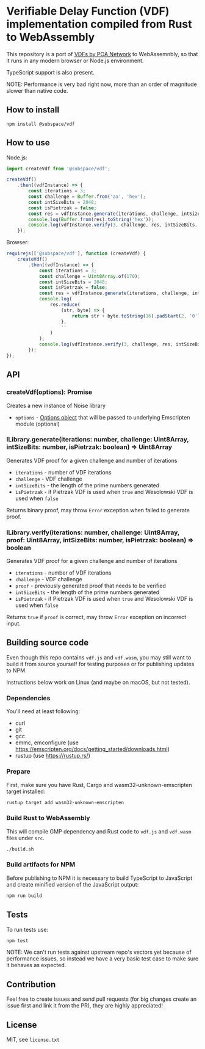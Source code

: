 # Verifiable Delay Function (VDF) implementation compiled from Rust to WebAssembly
This repository is a port of [VDFs by POA Network](https://github.com/poanetwork/vdf) to WebAssemnbly, so that it runs in any modern browser or Node.js environment.

TypeScript support is also present.

NOTE: Performance is very bad right now, more than an order of magnitude slower than native code.

## How to install
```
npm install @subspace/vdf
```

## How to use
Node.js:
```javascript
import createVdf from '@subspace/vdf';

createVdf()
    .then((vdfInstance) => {
        const iterations = 3;
        const challenge = Buffer.from('aa', 'hex');
        const intSizeBits = 2048;
        const isPietrzak = false;
        const res = vdfInstance.generate(iterations, challenge, intSizeBits, isPietrzak);
        console.log(Buffer.from(res).toString('hex'));
        console.log(vdfInstance.verify(3, challenge, res, intSizeBits, isPietrzak));
    });
```
Browser:
```javascript
requirejs(['@subspace/vdf'], function (createVdf) {
    createVdf()
        .then((vdfInstance) => {
            const iterations = 3;
            const challenge = Uint8Array.of(170);
            const intSizeBits = 2048;
            const isPietrzak = false;
            const res = vdfInstance.generate(iterations, challenge, intSizeBits, isPietrzak);
            console.log(
                res.reduce(
                    (str, byte) => {
                        return str + byte.toString(16).padStart(2, '0');
                    },
                    ''
                )
            );
            console.log(vdfInstance.verify(3, challenge, res, intSizeBits, isPietrzak));
        });
});
```

## API

### createVdf(options): Promise<ILibrary>
Creates a new instance of Noise library
* `options` - [Options object](https://kripken.github.io/emscripten-site/docs/api_reference/module.html#affecting-execution) that will be passed to underlying Emscripten module (optional)

### ILibrary.generate(iterations: number, challenge: Uint8Array, intSizeBits: number, isPietrzak: boolean) => Uint8Array
Generates VDF proof for a given challenge and number of iterations

* `iterations` - number of VDF iterations
* `challenge` - VDF challenge
* `intSizeBits` - the length of the prime numbers generated
* `isPietrzak` - if Pietrzak VDF is used when `true` and Wesolowski VDF is used when `false`

Returns binary proof, may throw `Error` exception when failed to generate proof.

### ILibrary.verify(iterations: number, challenge: Uint8Array, proof: Uint8Array, intSizeBits: number, isPietrzak: boolean) => boolean
Generates VDF proof for a given challenge and number of iterations

* `iterations` - number of VDF iterations
* `challenge` - VDF challenge
* `proof` - previously generated proof that needs to be verified
* `intSizeBits` - the length of the prime numbers generated
* `isPietrzak` - if Pietrzak VDF is used when `true` and Wesolowski VDF is used when `false`

Returns `true` if `proof` is correct, may throw `Error` exception on incorrect input.

## Building source code
Even though this repo contains `vdf.js` and `vdf.wasm`, you may still want to build it from source yourself for testing purposes or for publishing updates to NPM.

Instructions below work on Linux (and maybe on macOS, but not tested).

### Dependencies
You'll need at least following:
* curl
* git
* gcc
* emmc, emconfigure (use https://emscripten.org/docs/getting_started/downloads.html)
* rustup (use https://rustup.rs/)

### Prepare
First, make sure you have Rust, Cargo and wasm32-unknown-emscripten target installed:
```bash
rustup target add wasm32-unknown-emscripten
```

### Build Rust to WebAssembly
This will compile GMP dependency and Rust code to `vdf.js` and `vdf.wasm` files under `src`.
```bash
./build.sh
```

### Build artifacts for NPM
Before publishing to NPM it is necessary to build TypeScript to JavaScript and create minified version of the JavaScript output:
```bash
npm run build
```

## Tests
To run tests use:
```bash
npm test
```

NOTE: We can't run tests against upstream repo's vectors yet because of performance issues, so instead we have a very basic test case to make sure it behaves as expected.

## Contribution
Feel free to create issues and send pull requests (for big changes create an issue first and link it from the PR), they are highly appreciated!

## License
MIT, see `license.txt`
